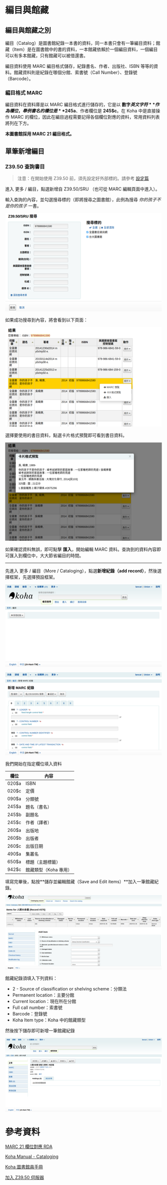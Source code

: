 # 編目與館藏

## 編目與館藏之別

編目（Catalog）是圖書館紀錄一本書的資料，同一本書只會有一筆編目資料；館藏（Item）是在圖書館中的書的資料，一本館藏依賴於一個編目資料，一個編目可以有多本館藏，只有館藏可以被借還書。

編目資料使用 MARC 編目格式儲存，紀錄書名、作者、出版社、ISBN 等等的資料。館藏資料則是紀錄在哪個分館、索書號（Call Number）、登錄號（Barcode）。

### 編目格式 MARC

編目資料在資料庫是以 MARC 編目格式進行儲存的，它是以 **數字$英文字符** 作為欄位，舉例書名的欄位是 **245$a**、作者欄位是 **245$c**。在 Koha 中是直接操作 MARC 的欄位，因此在編目過程需要記得各個欄位對應的資料，常用資料列表將列在下方。

**本圖書館採用 MARC 21 編目格式。**

## 單筆新增編目

### Z39.50 查詢書目

> 注意：在開始使用 Z39.50 前，須先設定好外部標的。請參考 [設定篇](config.md)

進入 更多 / 編目，點選新增自 Z39.50/SRU （也可從 MARC 編輯頁面中進入）。

輸入查詢的內容，並勾選搜尋標的（即將搜尋之圖書館），此例為搜尋 *你的孩子不是你的孩子* 一書。

![Z39.50 查詢畫面](image/z39.50-1.png)

如果成功搜尋到內容，將會看到以下頁面：

![z39.50-2](image/z39.50-2.png)

選擇要使用的書目資料，點選卡片格式預覽即可看到書目資料。

![卡片格式預覽](image/z39.50-3.png)

如果確認資料無誤，即可點擊 **匯入**，開始編輯 MARC 資料。查詢到的資料內容即可匯入到欄位中，大大節省編目的時間。

------

先進入 更多 / 編目（More / Cataloging），點選**新增紀錄（add record）**，然後選擇框架，先選擇預設框架。

![編目頁面](image/catalog.png)

![新增 MARC 紀錄](image/catalog-new-marc.png)

我們開始在指定欄位填入資料

| 欄位  | 內容                  |
| ----- | --------------------- |
| 020$a | ISBN                  |
| 020$c | 定價                  |
| 090$a | 分類號                |
| 245$a | 題名（書名）          |
| 245$b | 副題名                |
| 245$c | 作者（譯者）          |
| 260$a | 出版地                |
| 260$b | 出版者                |
| 260$c | 出版日期              |
| 490$a | 集叢名                |
| 650$a | 標題（主題標籤）      |
| 942$c | 館藏類型（Koha 專用） |

填寫完畢後，點按**儲存並編輯館藏（Save and Edit items）**加入一筆館藏紀錄。

![加入館藏](image/add-items.png)



館藏紀錄須填入下列資料：

* 2 - Source of classification or shelving scheme：分類法
* Permanent location：主要分館
* Current location：現在所在分館
* Full call number：索書號
* Barcode：登錄號
* Koha Item type：Koha 中的館藏類型

然後按下儲存即可新增一筆館藏紀錄

![編目記錄完成](image/details.png)

# 參考資料

[MARC 21 欄位對應 RDA](http://klkly23.pixnet.net/blog/post/176271744-%E8%B3%87%E8%A8%8A%E7%B5%84%E7%B9%94-%E5%8F%83%E8%B3%87marc-21%E6%AC%84%E4%BD%8D%E5%B0%8D%E6%98%A0rda)

[Koha Manual - Cataloging]()

[Koha 圖書館員手冊](http://lins.fju.edu.tw/mao/koha/libraiansmanual.html)

[加入 Z39.50 伺服器](https://www.youtube.com/watch?v=G5_H4YsgHX4)

